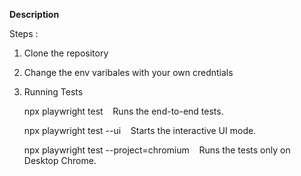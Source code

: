 **Description**

Steps :

1) Clone the repository
2) Change the env varibales with your own credntials
3) Running Tests

    npx playwright test
    Runs the end-to-end tests.

    npx playwright test --ui
    Starts the interactive UI mode.

    npx playwright test --project=chromium
    Runs the tests only on Desktop Chrome.
